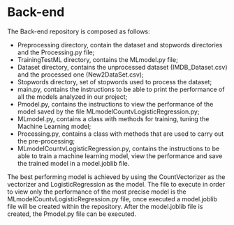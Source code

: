 # Back-end
 
The Back-end repository is composed as follows:

- Preprocessing directory, contain the dataset and stopwords directories and the Processing.py file;
- TrainingTestML directory, contains the MLmodel.py file;
- Dataset directory, contains the unprocessed dataset (IMDB_Dataset.csv) and the processed one (New2DataSet.csv);
- Stopwords directory, set of stopwords used to process the dataset;
- main.py, contains the instructions to be able to print the performance of all the models analyzed in our project;
- Pmodel.py, contains the instructions to view the performance of the model saved by the file MLmodelCountvLogisticRegression.py;
- MLmodel.py, contains a class with methods for training, tuning the Machine Learning model;
- Processing.py, contains a class with methods that are used to carry out the pre-processing;
- MLmodelCountvLogisticRegression.py, contains the instructions to be able to train a machine learning model, view the performance and save the trained model in a model.joblib file.

The best performing model is achieved by using the CountVectorizer as the vectorizer and LogisticRegression as the model. 
The file to execute in order to view only the performance of the most precise model is the MLmodelCountvLogisticRegression.py file, once executed a model.joblib file will be created within the repository. 
After the model.joblib file is created, the Pmodel.py file can be executed.



